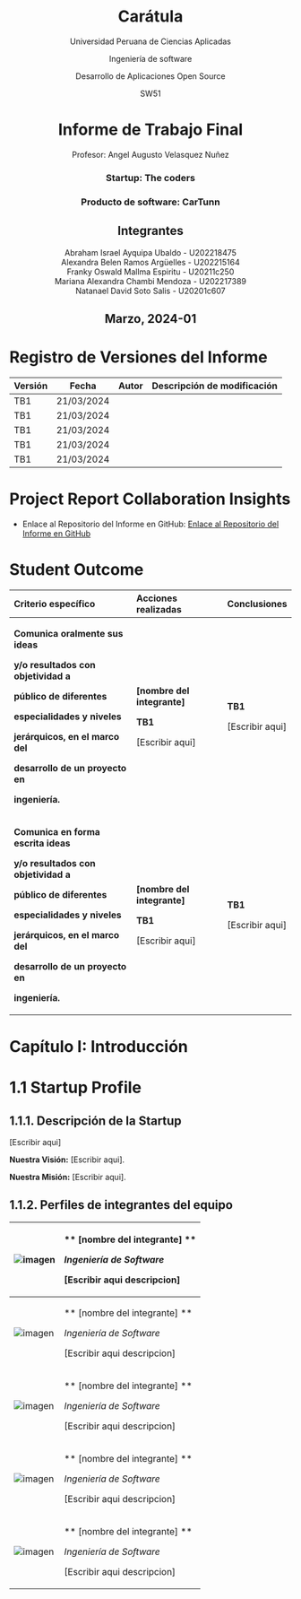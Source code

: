 <center>

# Carátula

Universidad Peruana de Ciencias Aplicadas

Ingeniería de software

Desarrollo de Aplicaciones Open Source

SW51

#  Informe de Trabajo Final

Profesor: Angel Augusto Velasquez Nuñez


### Startup: The coders

### Producto de software: CarTunn

## Integrantes

Abraham Israel Ayquipa Ubaldo - U202218475  
Alexandra Belen Ramos Argüelles - U202215164  
Franky Oswald Mallma Espiritu - U20211c250  
Mariana Alexandra Chambi Mendoza - U202217389  
Natanael David Soto Salis - U20201c607  

## Marzo, 2024-01

</center>

# Registro de Versiones del Informe

| Versión | Fecha      | Autor           | Descripción de modificación                                                                                         |
|---------|------------|-----------------|---------------------------------------------------------------------------------------------------------------------|
| TB1     | 21/03/2024 |                        |                                                                           |
| TB1     | 21/03/2024 |                        |                                                                           |
| TB1     | 21/03/2024 |                        |                                                                           |
| TB1     | 21/03/2024 |                        |                                                                           |
| TB1     | 21/03/2024 |                        |                                                                           |

# Project Report Collaboration Insights

- Enlace al Repositorio del Informe en GitHub: [Enlace al Repositorio del Informe en GitHub](https://github.com/upc-pre-202401-si729-sw51-the-coders/upc-pre202401-si729-sw51-the-coders-report)

# Student Outcome

|**Criterio específico**|**Acciones realizadas**|**Conclusiones**|
| :- | :- | :- |
|<p>**Comunica oralmente sus ideas** </p><p>**y/o resultados con objetividad a**</p><p>**público de diferentes**</p><p>**especialidades y niveles**</p><p>**jerárquicos, en el marco del** </p><p>**desarrollo de un proyecto en**</p><p>**ingeniería.**</p>|<p>**[nombre del integrante]**</p><p>**TB1**</p><p>[Escribir aqui]</p>|<p>**TB1**</p><p>[Escribir aqui]</p>|
|<p>**Comunica en forma escrita ideas**</p><p>**y/o resultados con objetividad a**</p><p>**público de diferentes**</p><p>**especialidades y niveles**</p><p>**jerárquicos, en el marco del**</p><p>**desarrollo de un proyecto en**</p><p>**ingeniería.**</p>|<p>**[nombre del integrante]**</p><p>**TB1**</p><p>[Escribir aqui]</p><p>|<p>**TB1**</p><p>[Escribir aqui]</p>|


# Capítulo I: Introducción

# 1.1 Startup Profile

## 1.1.1. Descripción de la Startup
[Escribir aqui]


**Nuestra Visión:** [Escribir aqui].

**Nuestra Misión:** [Escribir aqui].

## 1.1.2. Perfiles de integrantes del equipo

| ![imagen]() |<p> ** [nombre del integrante] ** </p><p>*Ingeniería de Software*</p><p>[Escribir aqui descripcion]</p>|
|:----------------------------------------| :- |
| ![imagen]() |<p> ** [nombre del integrante] ** </p><p>*Ingeniería de Software*</p><p>[Escribir aqui descripcion]</p>|
| ![imagen]() |<p> ** [nombre del integrante] ** </p><p>*Ingeniería de Software*</p><p>[Escribir aqui descripcion]</p>|
| ![imagen]() |<p> ** [nombre del integrante] ** </p><p>*Ingeniería de Software*</p><p>[Escribir aqui descripcion]</p>|
| ![imagen]() |<p> ** [nombre del integrante] ** </p><p>*Ingeniería de Software*</p><p>[Escribir aqui descripcion]</p>|